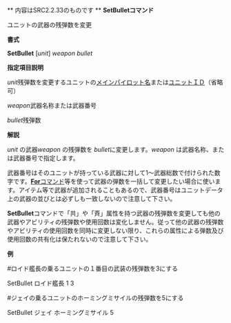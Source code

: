 ** 内容はSRC2.2.33のものです **
**SetBulletコマンド**

ユニットの武器の残弾数を変更

**書式**

**SetBullet** [*unit*] *weapon bullet*

**指定項目説明**

*unit*残弾数を変更するユニットの[メインパイロット名](メインパイロット名.md)または[ユニットＩＤ](ユニットＩＤ.md)（省略可）

*weapon*武器名称または武器番号

*bullet*残弾数

**解説**

*unit* の武器*weapon* の残弾数を *bullet*に変更します。*weapon* は武器名称、または武器番号で指定します。

武器番号はそのユニットが持っている武器に対して1～武器総数で付けられた数字です。[**For**コマンド](Forコマンド.md)等を使って武器の弾数を一括して変更したい場合に使います。アイテム等で武器が追加されることもあるので、武器番号はユニットデータ上の武器の並びとは必ずしも一致しないので注意して下さい。

**SetBullet**コマンドで「共」や「斉」属性を持つ武器の残弾数を変更しても他の武器やアビリティの残弾数や使用回数は変化しません。従って他の武器の残弾数やアビリティの使用回数を同時に変更しない限り、これらの属性による弾数及び使用回数の共有化は保たれないので注意して下さい。

**例**

#ロイド艦長の乗るユニットの１番目の武装の残弾数を3にする

SetBullet ロイド艦長 1 3

#ジェイの乗るユニットのホーミングミサイルの残弾数を5にする

SetBullet ジェイ ホーミングミサイル 5
